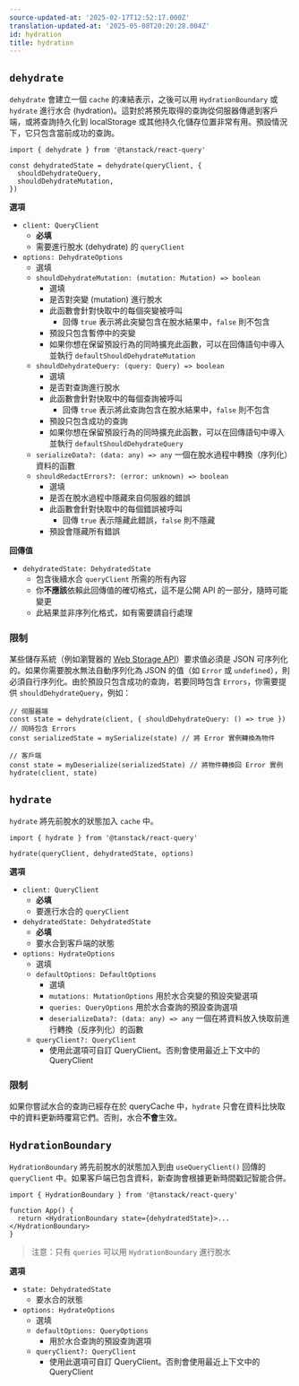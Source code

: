 ```yaml
---
source-updated-at: '2025-02-17T12:52:17.000Z'
translation-updated-at: '2025-05-08T20:20:28.004Z'
id: hydration
title: hydration
---
```


## `dehydrate`

`dehydrate` 會建立一個 `cache` 的凍結表示，之後可以用 `HydrationBoundary` 或 `hydrate` 進行水合 (hydration)。這對於將預先取得的查詢從伺服器傳遞到客戶端，或將查詢持久化到 localStorage 或其他持久化儲存位置非常有用。預設情況下，它只包含當前成功的查詢。

```tsx
import { dehydrate } from '@tanstack/react-query'

const dehydratedState = dehydrate(queryClient, {
  shouldDehydrateQuery,
  shouldDehydrateMutation,
})
```

**選項**

- `client: QueryClient`
  - **必填**
  - 需要進行脫水 (dehydrate) 的 `queryClient`
- `options: DehydrateOptions`
  - 選填
  - `shouldDehydrateMutation: (mutation: Mutation) => boolean`
    - 選填
    - 是否對突變 (mutation) 進行脫水
    - 此函數會針對快取中的每個突變被呼叫
      - 回傳 `true` 表示將此突變包含在脫水結果中，`false` 則不包含
    - 預設只包含暫停中的突變
    - 如果你想在保留預設行為的同時擴充此函數，可以在回傳語句中導入並執行 `defaultShouldDehydrateMutation`
  - `shouldDehydrateQuery: (query: Query) => boolean`
    - 選填
    - 是否對查詢進行脫水
    - 此函數會針對快取中的每個查詢被呼叫
      - 回傳 `true` 表示將此查詢包含在脫水結果中，`false` 則不包含
    - 預設只包含成功的查詢
    - 如果你想在保留預設行為的同時擴充此函數，可以在回傳語句中導入並執行 `defaultShouldDehydrateQuery`
  - `serializeData?: (data: any) => any` 一個在脫水過程中轉換（序列化）資料的函數
  - `shouldRedactErrors?: (error: unknown) => boolean`
    - 選填
    - 是否在脫水過程中隱藏來自伺服器的錯誤
    - 此函數會針對快取中的每個錯誤被呼叫
      - 回傳 `true` 表示隱藏此錯誤，`false` 則不隱藏
    - 預設會隱藏所有錯誤

**回傳值**

- `dehydratedState: DehydratedState`
  - 包含後續水合 `queryClient` 所需的所有內容
  - 你**不應該**依賴此回傳值的確切格式，這不是公開 API 的一部分，隨時可能變更
  - 此結果並非序列化格式，如有需要請自行處理

### 限制

某些儲存系統（例如瀏覽器的 [Web Storage API](https://developer.mozilla.org/en-US/docs/Web/API/Web_Storage_API)）要求值必須是 JSON 可序列化的。如果你需要脫水無法自動序列化為 JSON 的值（如 `Error` 或 `undefined`），則必須自行序列化。由於預設只包含成功的查詢，若要同時包含 `Errors`，你需要提供 `shouldDehydrateQuery`，例如：

```tsx
// 伺服器端
const state = dehydrate(client, { shouldDehydrateQuery: () => true }) // 同時包含 Errors
const serializedState = mySerialize(state) // 將 Error 實例轉換為物件

// 客戶端
const state = myDeserialize(serializedState) // 將物件轉換回 Error 實例
hydrate(client, state)
```

## `hydrate`

`hydrate` 將先前脫水的狀態加入 `cache` 中。

```tsx
import { hydrate } from '@tanstack/react-query'

hydrate(queryClient, dehydratedState, options)
```

**選項**

- `client: QueryClient`
  - **必填**
  - 要進行水合的 `queryClient`
- `dehydratedState: DehydratedState`
  - **必填**
  - 要水合到客戶端的狀態
- `options: HydrateOptions`
  - 選填
  - `defaultOptions: DefaultOptions`
    - 選填
    - `mutations: MutationOptions` 用於水合突變的預設突變選項
    - `queries: QueryOptions` 用於水合查詢的預設查詢選項
    - `deserializeData?: (data: any) => any` 一個在將資料放入快取前進行轉換（反序列化）的函數
  - `queryClient?: QueryClient`
    - 使用此選項可自訂 QueryClient。否則會使用最近上下文中的 QueryClient

### 限制

如果你嘗試水合的查詢已經存在於 queryCache 中，`hydrate` 只會在資料比快取中的資料更新時覆寫它們。否則，水合**不會**生效。

[//]: # 'HydrationBoundary'

## `HydrationBoundary`

`HydrationBoundary` 將先前脫水的狀態加入到由 `useQueryClient()` 回傳的 `queryClient` 中。如果客戶端已包含資料，新查詢會根據更新時間戳記智能合併。

```tsx
import { HydrationBoundary } from '@tanstack/react-query'

function App() {
  return <HydrationBoundary state={dehydratedState}>...</HydrationBoundary>
}
```

> 注意：只有 `queries` 可以用 `HydrationBoundary` 進行脫水

**選項**

- `state: DehydratedState`
  - 要水合的狀態
- `options: HydrateOptions`
  - 選填
  - `defaultOptions: QueryOptions`
    - 用於水合查詢的預設查詢選項
  - `queryClient?: QueryClient`
    - 使用此選項可自訂 QueryClient。否則會使用最近上下文中的 QueryClient

[//]: # 'HydrationBoundary'
